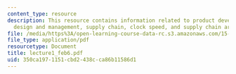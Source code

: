 ```yaml
---
content_type: resource
description: This resource contains information related to product development, prcess
  design and management, supply chain, clock speed, and supply chain architecture.
file: /media/https%3A/open-learning-course-data-rc.s3.amazonaws.com/15-760a-operations-management-spring-2002/350ca1971151cbd2438cca86b11586d1_lecture1_feb6.pdf
file_type: application/pdf
resourcetype: Document
title: lecture1_feb6.pdf
uid: 350ca197-1151-cbd2-438c-ca86b11586d1
---
```

